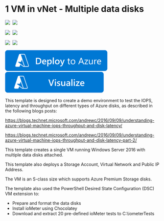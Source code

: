 # 1 VM in vNet - Multiple data disks

<IMG SRC="https://azurequickstartsservice.blob.core.windows.net/badges/storage-iops-latency-throughput-demo/PublicLastTestDate.svg" />&nbsp;
<IMG SRC="https://azurequickstartsservice.blob.core.windows.net/badges/storage-iops-latency-throughput-demo/PublicDeployment.svg" />&nbsp;

<IMG SRC="https://azurequickstartsservice.blob.core.windows.net/badges/storage-iops-latency-throughput-demo/FairfaxLastTestDate.svg" />&nbsp;
<IMG SRC="https://azurequickstartsservice.blob.core.windows.net/badges/storage-iops-latency-throughput-demo/FairfaxDeployment.svg" />&nbsp;

<IMG SRC="https://azurequickstartsservice.blob.core.windows.net/badges/storage-iops-latency-throughput-demo/BestPracticeResult.svg" />&nbsp;
<IMG SRC="https://azurequickstartsservice.blob.core.windows.net/badges/storage-iops-latency-throughput-demo/CredScanResult.svg" />&nbsp;

<a href="https://portal.azure.com/#create/Microsoft.Template/uri/https%3A%2F%2Fraw.githubusercontent.com%2FAzure%2Fazure-quickstart-templates%2Fmaster%2Fstorage-iops-latency-throughput-demo%2Fazuredeploy.json" target="_blank">
    <img src="https://raw.githubusercontent.com/Azure/azure-quickstart-templates/master/1-CONTRIBUTION-GUIDE/images/deploytoazure.svg"/>
</a>
<a href="https://portal.azure.com/#create/Microsoft.Template/uri/https%3A%2F%2Fraw.githubusercontent.com%2FAzure%2Fazure-quickstart-templates%2Fmaster%2Fstorage-iops-latency-throughput-demo%2Fazuredeploy.json" target="_blank">
    <img src="https://raw.githubusercontent.com/Azure/azure-quickstart-templates/master/1-CONTRIBUTION-GUIDE/images/visualizebutton.svg"/>
</a>

This template is designed to create a demo environment to test the IOPS, latency and throughput on different types of Azure disks, as described in the following blogs posts:

<a href="https://blogs.technet.microsoft.com/andrewc/2016/09/09/understanding-azure-virtual-machine-iops-throughput-and-disk-latency/" target="_blank">https://blogs.technet.microsoft.com/andrewc/2016/09/09/understanding-azure-virtual-machine-iops-throughput-and-disk-latency/</a>

<a href="https://blogs.technet.microsoft.com/andrewc/2016/09/09/understanding-azure-virtual-machine-iops-throughput-and-disk-latency-part-2/" target="_blank">https://blogs.technet.microsoft.com/andrewc/2016/09/09/understanding-azure-virtual-machine-iops-throughput-and-disk-latency-part-2/</a>

This template creates a single VM running Windows Server 2016 with multiple data disks attached.

This template also deploys a Storage Account, Virtual Network and Public IP Address.

The VM is an S-class size which supports Azure Premium Storage disks.

The template also used the PowerShell Desired State Configuration (DSC) VM extension to: 
* Prepare and format the data disks
* Install ioMeter using Chocolatey
* Download and extract 20 pre-defined ioMeter tests to C:\iometerTests

